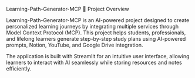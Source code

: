 Learning-Path-Generator-MCP
🚀 Project Overview

Learning-Path-Generator-MCP is an AI-powered project designed to create personalized learning journeys by integrating multiple services through Model Context Protocol (MCP).
This project helps students, professionals, and lifelong learners generate step-by-step study plans using AI-powered prompts, Notion, YouTube, and Google Drive integration.

The application is built with Streamlit for an intuitive user interface, allowing learners to interact with AI seamlessly while storing resources and notes efficiently.
